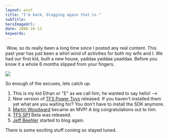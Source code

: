 ```yaml
---
layout: post 
title: "I'm back, blogging again that is."
subTitle: 
heroImageUrl: 
date: 2006-10-13
keywords: 
---
```


&nbsp;Wow, so its really been a long time since I posted any real content. This past year has just been a whirl wind of activities for both my wife and I. We had our first kid, built a new house, yaddaa yaddaa yaaddaa. Before you know it a whole 6 months&nbsp;slipped from&nbsp;your fingers.

[![](IMG_0279_thumb%5B7%5D.jpg)](http://csell.net/content/binary/WindowsLiveWriter/Imbackbloggingagainthatis_C2F2/IMG_0279%5B15%5D.jpg) 

So enough of the excuses, lets catch up.

1.  This is my kid Ethan or "E" as we call him, he&nbsp;wanted to say&nbsp;hello! -->  <li>New version of [TFS Power Toys](http://go.microsoft.com/?linkid=5431080) released. If you haven't installed them yet what are you waiting for? You don't have to install the SDK anymore.  <li>[Martin Woodward](http://woodwardweb.com/) became an MVP! A big congratulations out to him.  <li>[TFS SP1](http://connect.microsoft.com/visualstudio/) Beta was released.  <li>[Jeff Beehler](http://blogs.msdn.com/jeffbe/) started to blog again. 

There is some exciting stuff coming so stayed tuned.